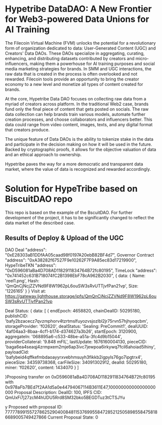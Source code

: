 # Hypetribe DataDAO: A New Frontier for Web3-powered Data Unions for AI Training 

The Filecoin Virtual Machine (FVM) unlocks the potential for a revolutionary form of organization dedicated to data: User-Generated Content (UGC) and Creators' Data DAOs. These DAOs specialize in aggregating, curating, enhancing, and distributing datasets contributed by creators and micro-influencers, making them a powerhouse for AI training purposes and social media marketing strategies for brands.
In SMM and UGC interactions, the raw data that is created in the process is often overlooked and not rewarded. Filecoin tools provide an opportunity to bring the creator economy to a new level and monetize all types of content created for brands.

At the core,  Hypetribe Data DAO focuses on collecting raw data from a myriad of creators across platform. In the traditional Web2 case, brands fund only the final piece of content that gets posted on socials. The raw data collection can help brands train various models, automate further creation processes, and choose collaborators and influencers better. This data could range from video content, images, texts, and any digital format that creators produce. 

The unique feature of  Data DAOs is the ability to tokenize stake in the data and participate in the decision making on how it will be used in the future. Backed by cryptographic proofs, it allows for the objective valuation of data and an ethical approach to ownership. 

Hypetribe paves the way for a more democratic and transparent data market, where the value of data is recognized and rewarded accordingly.

# Solution for HypeTribe based on BiscuitDAO repo

This repo is based on the example  of the BscuitDAO. For further development of the project, it has to be significantly changed to reflect the data market of the described case.

## Results of Deploy & Upload of the UGC


DAO Deal   "address": "0xE28303aB1DDfAA05caad98f0197A20ebB82BF4d7",
Governor Contract   "address": "0xA38282f67527F9e10262F7F9A85ec83d17219900",
 HypeTribeTKN  "address": "0xD596081aBa4D708AD1182911834764B72fc80195",
TimeLock   "address": "0x741452c631B718074fC2B1398EbF78cA962B2030",
{
  data: {
    Name: 'reel1.png',
    Hash: 'QmQnCjNcjZZVNd9F8W1962pL6ouSW3sRvUTTjvfPan21vp',
    Size: '1226165'
  }
}
Visit at: https://gateway.lighthouse.storage/ipfs/QmQnCjNcjZZVNd9F8W1962pL6ouSW3sRvUTTjvfPan21vp

Deal Status: {
  data: [
    {
      endEpoch: 4658820,
      chainDealID: 50295180,
      publishCID: 'bafy2bzacecz7qvzmphorv4tzrtmslfuyozvsjozlbl2jr75rvn57hjhyoqcbm',
      storageProvider: 'f02620',
      dealStatus: 'Sealing: PreCommit1',
      dealUUID: '4af04aa3-8baa-4cf1-b174-d374627a3b26',
      startEpoch: 3120900,
      aggregateIn: '068895a6-c533-48be-a51a-3fc4d9b15044',
      providerCollateral: '9.848 mFIL',
      lastUpdate: 1676160004130,
      pieceCID: 'baga6ea4seaqj4zrmpxem2mje6ap3ivc7jewpoa6irkywq7fcil6ahoiad5lhiny',
      payloadCid: 'bafybeid4qffkefmbdaoayyrxvebhmsuyh3fikkb2igpyls76go7ipgtrx4',
      pieceSize: 34359738368,
      carFileSize: 34091302912,
      dealId: 50295180,
      miner: 'f02620',
      content: 1434070
    }
  ]


}Proposing transfer on 0xD596081aBa4D708AD1182911834764B72fc80195 with 0x978aFb7BEd7f2AA1d5a0e44794067114B3611E47,100000000000000000000
Proposal Description:
DealID: 100, IPFS CID: QmUxFi7j27zcM4hUDU5Rrd8SM32bko5BEGDTuz3tCTSJYu


y
Proposed with proposal ID:
  77777899155727862529040084811537699558472852125058985584758186689005749427866
Current Proposal State: 0

